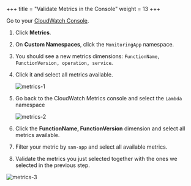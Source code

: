 +++
title = "Validate Metrics in the Console"
weight = 13
+++

Go to your [CloudWatch Console](https://console.aws.amazon.com/cloudwatch/home).

1. Click **Metrics**.
1. On **Custom Namespaces**, click the `MonitoringApp` namespace.
1. You should see a new metrics dimensions: `FunctionName, FunctionVersion, operation, service`.
1. Click it and select all metrics available.

    ![metrics-1](/images/metrics_async_1.png?width=60pc)

1. Go back to the CloudWatch Metrics console and select the `Lambda` namespace

    ![metrics-2](/images/metrics_async_2.png?width=60pc)

1. Click the **FunctionName, FunctionVersion** dimension and select all metrics available.
1. Filter your metric by `sam-app` and select all available metrics. 
1. Validate the metrics you just selected together with the ones we selected in the previous step.

![metrics-3](/images/async_metrics_3.png?width=60pc)

